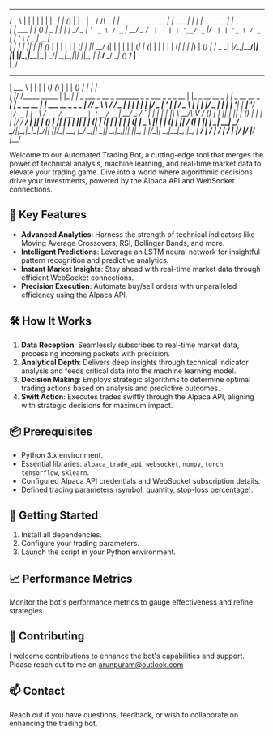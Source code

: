   ___        _                        _           _   _____             _ _               _           _       
 / _ \      | |                      | |         | | |_   _|           | (_)             | |         | |    _ 
/ /_\ \_   _| |_ ___  _ __ ___   __ _| |_ ___  __| |   | |_ __ __ _  __| |_ _ __   __ _  | |__   ___ | |_  (_)
|  _  | | | | __/ _ \| '_ ` _ \ / _` | __/ _ \/ _` |   | | '__/ _` |/ _` | | '_ \ / _` | | '_ \ / _ \| __|    
| | | | |_| | || (_) | | | | | | (_| | ||  __/ (_| |   | | | | (_| | (_| | | | | | (_| | | |_) | (_) | |_   _ 
\_| |_/\__,_|\__\___/|_| |_| |_|\__,_|\__\___|\__,_|   \_/_|  \__,_|\__,_|_|_| |_|\__, | |_.__/ \___/ \__| (_)
                                                                                   __/ |                      
                                                                                  |___/                       
______                _       _   _             _                                    _                 _ _                   _             _                   
| ___ \              | |     | | (_)           (_)                                  | |               | (_)                 | |           | |                  
| |_/ /_____   _____ | |_   _| |_ _  ___  _ __  _ _______   _   _  ___  _   _ _ __  | |_ _ __ __ _  __| |_ _ __   __ _   ___| |_ _ __ __ _| |_ ___  __ _ _   _ 
|    // _ \ \ / / _ \| | | | | __| |/ _ \| '_ \| |_  / _ \ | | | |/ _ \| | | | '__| | __| '__/ _` |/ _` | | '_ \ / _` | / __| __| '__/ _` | __/ _ \/ _` | | | |
| |\ \  __/\ V / (_) | | |_| | |_| | (_) | | | | |/ /  __/ | |_| | (_) | |_| | |    | |_| | | (_| | (_| | | | | | (_| | \__ \ |_| | | (_| | ||  __/ (_| | |_| |
\_| \_\___| \_/ \___/|_|\__,_|\__|_|\___/|_| |_|_/___\___|  \__, |\___/ \__,_|_|     \__|_|  \__,_|\__,_|_|_| |_|\__, | |___/\__|_|  \__,_|\__\___|\__, |\__, |
                                                             __/ |                                                __/ |                             __/ | __/ |
                                                            |___/                                                |___/                             |___/ |___/ 
                                                                              
Welcome to our Automated Trading Bot, a cutting-edge tool that merges the power of technical analysis, machine learning, and real-time market data to elevate your trading game. Dive into a world where algorithmic decisions drive your investments, powered by the Alpaca API and WebSocket connections.

## 🎯 Key Features

- **Advanced Analytics**: Harness the strength of technical indicators like Moving Average Crossovers, RSI, Bollinger Bands, and more.
- **Intelligent Predictions**: Leverage an LSTM neural network for insightful pattern recognition and predictive analytics.
- **Instant Market Insights**: Stay ahead with real-time market data through efficient WebSocket connections.
- **Precision Execution**: Automate buy/sell orders with unparalleled efficiency using the Alpaca API.

## 🛠️ How It Works

1. **Data Reception**: Seamlessly subscribes to real-time market data, processing incoming packets with precision.
2. **Analytical Depth**: Delivers deep insights through technical indicator analysis and feeds critical data into the machine learning model.
3. **Decision Making**: Employs strategic algorithms to determine optimal trading actions based on analysis and predictive outcomes.
4. **Swift Action**: Executes trades swiftly through the Alpaca API, aligning with strategic decisions for maximum impact.

## 📦 Prerequisites

- Python 3.x environment.
- Essential libraries: `alpaca_trade_api`, `websocket`, `numpy`, `torch`, `tensorflow`, `sklearn`.
- Configured Alpaca API credentials and WebSocket subscription details.
- Defined trading parameters (symbol, quantity, stop-loss percentage).

## 🚀 Getting Started

1. Install all dependencies.
2. Configure your trading parameters.
3. Launch the script in your Python environment.



## 📈 Performance Metrics

Monitor the bot's performance metrics to gauge effectiveness and refine strategies.

## 👥 Contributing

I welcome contributions to enhance the bot's capabilities and support. Please reach out to me on arunpuram@outlook.com

## 📫 Contact

Reach out if you have questions, feedback, or wish to collaborate on enhancing the trading bot.
